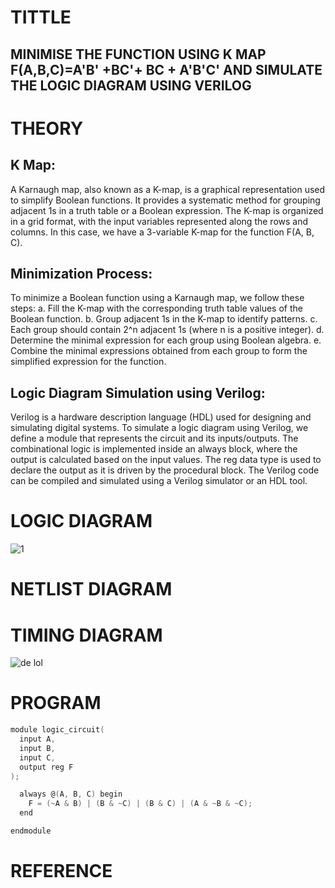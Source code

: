# TITTLE
## MINIMISE THE FUNCTION USING K MAP F(A,B,C)=A'B' +BC'+ BC + A'B'C' AND SIMULATE THE LOGIC DIAGRAM USING VERILOG


# THEORY
## K Map:

A Karnaugh map, also known as a K-map, is a graphical representation used to simplify Boolean functions.
It provides a systematic method for grouping adjacent 1s in a truth table or a Boolean expression.
The K-map is organized in a grid format, with the input variables represented along the rows and columns.
In this case, we have a 3-variable K-map for the function F(A, B, C).

## Minimization Process:

To minimize a Boolean function using a Karnaugh map, we follow these steps:
a. Fill the K-map with the corresponding truth table values of the Boolean function.
b. Group adjacent 1s in the K-map to identify patterns.
c. Each group should contain 2^n adjacent 1s (where n is a positive integer).
d. Determine the minimal expression for each group using Boolean algebra.
e. Combine the minimal expressions obtained from each group to form the simplified expression for the function.

## Logic Diagram Simulation using Verilog:

Verilog is a hardware description language (HDL) used for designing and simulating digital systems.
To simulate a logic diagram using Verilog, we define a module that represents the circuit and its inputs/outputs.
The combinational logic is implemented inside an always block, where the output is calculated based on the input values.
The reg data type is used to declare the output as it is driven by the procedural block.
The Verilog code can be compiled and simulated using a Verilog simulator or an HDL tool.
# LOGIC DIAGRAM
![1](https://github.com/shankar-saradha/Simulation-project--Digital-Electronics/assets/93978702/bfec80e4-6fc1-4c4b-8d2c-0b86c3cae118)

# NETLIST DIAGRAM

# TIMING DIAGRAM
![de lol ](https://github.com/shankar-saradha/Simulation-project--Digital-Electronics/assets/93978702/c8c9fa46-3129-4e37-b134-b8f5c521af85)

# PROGRAM
```c 
module logic_circuit(
  input A,
  input B,
  input C,
  output reg F
);

  always @(A, B, C) begin
    F = (~A & B) | (B & ~C) | (B & C) | (A & ~B & ~C);
  end

endmodule
```
# REFERENCE

